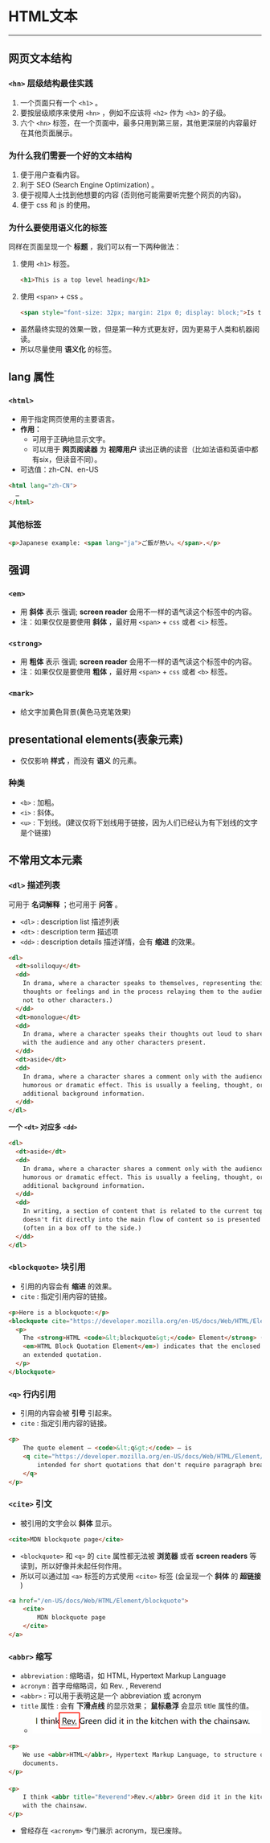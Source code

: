 # HTML文本

---

## 网页文本结构

### `<hn>` 层级结构最佳实践

1. 一个页面只有一个 `<h1>` 。
2. 要按层级顺序来使用 `<hn>` ，例如不应该将 `<h2>` 作为 `<h3>` 的子级。
3. 六个 `<hn>` 标签，在一个页面中，最多只用到第三层，其他更深层的内容最好在其他页面展示。

### 为什么我们需要一个好的文本结构

1. 便于用户查看内容。
2. 利于 SEO (Search Engine Optimization) 。
3. 便于视障人士找到他想要的内容 (否则他可能需要听完整个网页的内容)。
4. 便于 css 和 js 的使用。

### 为什么要使用语义化的标签

同样在页面呈现一个 **标题** ，我们可以有一下两种做法：

1. 使用 `<h1>` 标签。

   ```html
   <h1>This is a top level heading</h1>
   ```

   

2. 使用 `<span>` + css 。

   ```html
   <span style="font-size: 32px; margin: 21px 0; display: block;">Is this a top level heading?</span>
   ```

- 虽然最终实现的效果一致，但是第一种方式更友好，因为更易于人类和机器阅读。
- 所以尽量使用 **语义化** 的标签。

## lang 属性

### `<html>`

- 用于指定网页使用的主要语言。
- **作用：**
  - 可用于正确地显示文字。
  - 可以用于 **网页阅读器** 为 **视障用户** 读出正确的读音（比如法语和英语中都有six，但读音不同）。
- 可选值：zh-CN、en-US

```html
<html lang="zh-CN">
  …
</html>
```

### 其他标签

```html
<p>Japanese example: <span lang="ja">ご飯が熱い。</span>.</p>
```

## 强调

### `<em>`

- 用 **斜体** 表示 强调; **screen reader** 会用不一样的语气读这个标签中的内容。
- 注：如果仅仅是要使用 **斜体** ，最好用 `<span>` +  `css` 或者 `<i>` 标签。

### `<strong>`

- 用 **粗体** 表示 强调; **screen reader** 会用不一样的语气读这个标签中的内容。
- 注：如果仅仅是要使用 **粗体** ，最好用 `<span>` +  `css` 或者 `<b>` 标签。

### `<mark>`

- 给文字加黄色背景(黄色马克笔效果)

## presentational elements(表象元素)

- 仅仅影响 **样式** ，而没有 **语义** 的元素。

### 种类

- `<b>` : 加粗。
- `<i>` : 斜体。
- `<u>` : 下划线。(建议仅将下划线用于链接，因为人们已经认为有下划线的文字是个链接)

## 不常用文本元素

### `<dl>` 描述列表

可用于 **名词解释** ；也可用于 **问答** 。

- `<dl>` : description list 描述列表
- `<dt>` : description term 描述项
- `<dd>` : description details 描述详情，会有 **缩进** 的效果。

```html
<dl>
  <dt>soliloquy</dt>
  <dd>
    In drama, where a character speaks to themselves, representing their inner
    thoughts or feelings and in the process relaying them to the audience (but
    not to other characters.)
  </dd>
  <dt>monologue</dt>
  <dd>
    In drama, where a character speaks their thoughts out loud to share them
    with the audience and any other characters present.
  </dd>
  <dt>aside</dt>
  <dd>
    In drama, where a character shares a comment only with the audience for
    humorous or dramatic effect. This is usually a feeling, thought, or piece of
    additional background information.
  </dd>
</dl>
```

**一个 `<dt>` 对应多 `<dd>`**

```html
<dl>
  <dt>aside</dt>
  <dd>
    In drama, where a character shares a comment only with the audience for
    humorous or dramatic effect. This is usually a feeling, thought, or piece of
    additional background information.
  </dd>
  <dd>
    In writing, a section of content that is related to the current topic, but
    doesn't fit directly into the main flow of content so is presented nearby
    (often in a box off to the side.)
  </dd>
</dl>
```

### `<blockquote>` 块引用

- 引用的内容会有 **缩进** 的效果。
- `cite` : 指定引用内容的链接。

```html
<p>Here is a blockquote:</p>
<blockquote cite="https://developer.mozilla.org/en-US/docs/Web/HTML/Element/blockquote">
  <p>
    The <strong>HTML <code>&lt;blockquote&gt;</code> Element</strong> (or
    <em>HTML Block Quotation Element</em>) indicates that the enclosed text is
    an extended quotation.
  </p>
</blockquote>
```

### `<q>` 行内引用

- 引用的内容会被 **引号** 引起来。
- `cite` : 指定引用内容的链接。

```html
<p>
    The quote element — <code>&lt;q&gt;</code> — is
    <q cite="https://developer.mozilla.org/en-US/docs/Web/HTML/Element/q">
        intended for short quotations that don't require paragraph breaks.
    </q>
</p>
```

### `<cite>` 引文

- 被引用的文字会以 **斜体** 显示。

```html
<cite>MDN blockquote page</cite>
```

- `<blockquote>` 和 `<q>` 的 `cite` 属性都无法被 **浏览器** 或者 **screen readers** 等读到，所以好像并未起任何作用。
- 所以可以通过加 `<a>` 标签的方式使用 `<cite>` 标签 (会呈现一个 **斜体** 的 **超链接** )

```html
<a href="/en-US/docs/Web/HTML/Element/blockquote">
    <cite>
        MDN blockquote page
    </cite>
</a>
```

### `<abbr>` 缩写

- `abbreviation` : 缩略语，如 HTML, Hypertext Markup Language
- `acronym` : 首字母缩略词，如 Rev. , Reverend
- `<abbr>` : 可以用于表明这是一个 abbreviation 或 acronym
- `title` 属性 : 会有 **下滑点线** 的显示效果； **鼠标悬浮** 会显示 title 属性的值。
  - ![image-20221011235920958](HTML文本/image-20221011235920958.png)

```html
<p>
    We use <abbr>HTML</abbr>, Hypertext Markup Language, to structure our web
    documents.
</p>

<p>
    I think <abbr title="Reverend">Rev.</abbr> Green did it in the kitchen
    with the chainsaw.
</p>
```

- 曾经存在 `<acronym>` 专门展示 acronym，现已废除。

